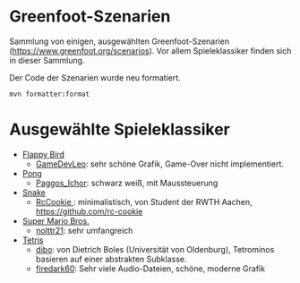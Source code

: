 # Greenfoot-Szenarien

Sammlung von einigen, ausgewählten Greenfoot-Szenarien (https://www.greenfoot.org/scenarios).
Vor allem Spieleklassiker finden sich in dieser Sammlung.

Der Code der Szenarien wurde neu formatiert.

```
mvn formatter:format
```

# Ausgewählte Spieleklassiker

- [Flappy Bird](https://de.wikipedia.org/wiki/Flappy_Bird)
  * [GameDevLeo](https://www.greenfoot.org/scenarios/30012):
    sehr schöne Grafik, Game-Over nicht implementiert.
- [Pong](https://de.wikipedia.org/wiki/Pong)
  * [Paggos_Ichor](https://www.greenfoot.org/scenarios/1493):
    schwarz weiß, mit Maussteuerung
- [Snake](https://de.wikipedia.org/wiki/Snake_(Computerspiel))
  * [RcCookie ](https://www.greenfoot.org/scenarios/24962):
    minimalistisch, von Student der RWTH Aachen, https://github.com/rc-cookie
- [Super Mario Bros.](https://de.wikipedia.org/wiki/Super_Mario_Bros.)
  * [nolttr21](https://www.greenfoot.org/scenarios/22540): sehr umfangreich
- [Tetris](https://de.wikipedia.org/wiki/Tetris)
  * [dibo](https://www.greenfoot.org/scenarios/335):
    von Dietrich Boles (Universität von Oldenburg), Tetrominos basieren
    auf einer abstrakten Subklasse.
  * [firedark60](https://www.greenfoot.org/scenarios/3084):
    Sehr viele Audio-Dateien, schöne, moderne Grafik
